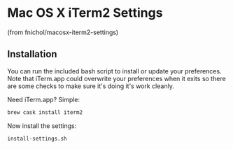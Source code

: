 # Mac OS X iTerm2 Settings
(from fnichol/macosx-iterm2-settings)

## Installation
You can run the included bash script to install or update your preferences.
Note that iTerm.app could overwrite your preferences when it exits so there
are some checks to make sure it's doing it's work cleanly.

Need iTerm.app? Simple:

```sh
brew cask install iterm2
```

Now install the settings:

```sh
install-settings.sh
```
